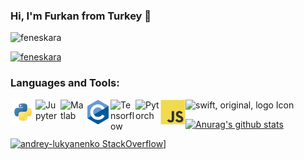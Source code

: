 
### Hi,  I'm Furkan from Turkey 👋

<p align="left"> <img src="https://komarev.com/ghpvc/?username=kcaglarr&label=Profile%20views&color=0e75b6&style=flat" alt="feneskara" /> </p>

<p align="left"> <a href="https://github.com/ryo-ma/github-profile-trophy"><img src="https://github-profile-trophy.vercel.app/?username=kcaglarr" alt="feneskara" /></a> </p>

### Languages and Tools:

<img align="left" alt="Python" width="40px" src="https://raw.githubusercontent.com/github/explore/80688e429a7d4ef2fca1e82350fe8e3517d3494d/topics/python/python.png"/>

<img align="left" alt="Jupyter" width="40px" src="https://upload.wikimedia.org/wikipedia/commons/thumb/3/38/Jupyter_logo.svg/883px-Jupyter_logo.svg.png"/>
<img align="left" alt="Matlab" width="40px" src="https://upload.wikimedia.org/wikipedia/commons/thumb/2/21/Matlab_Logo.png/667px-Matlab_Logo.png"/>
<img align="left" alt="C++" width="40px" src="https://github.com/devicons/devicon/blob/master/icons/c/c-original.svg"/>

<img align="left" alt="Tensorflow" width="40px" src="https://upload.wikimedia.org/wikipedia/commons/thumb/2/2d/Tensorflow_logo.svg/1200px-Tensorflow_logo.svg.png"/>
<img align="left" alt="Pytorch" width="40px" src="https://pytorch.org/assets/images/pytorch-logo.png"/>

<img align="left" alt="JavaScript" width="40px" src="https://github.com/devicons/devicon/blob/master/icons/javascript/javascript-original.svg"/>

<img id="image" data-size="512" class="img-responsive"  width="40px" src="https://cdn.icon-icons.com/icons2/2415/PNG/512/swift_original_logo_icon_146332.png" title="Swift, original, logo Icon Free" alt="swift, original, logo Icon">


<br>

[![Anurag's github stats](https://github-readme-stats.vercel.app/api?username=feneskara)](https://github.com/anuraghazra/github-readme-stats)

[![andrey-lukyanenko StackOverflow](https://github-readme-stackoverflow.vercel.app/?userID=10996331)](https://stackoverflow.com/users/10996331/furkan-enes-kara)]





